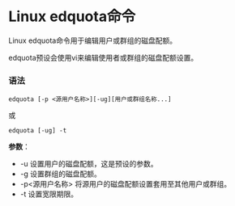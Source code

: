 
# Linux edquota命令



Linux edquota命令用于编辑用户或群组的磁盘配额。

edquota预设会使用vi来编辑使用者或群组的磁盘配额设置。

### 语法

```
edquota [-p <源用户名称>][-ug][用户或群组名称...]
```

或

```
edquota [-ug] -t
```

**参数**：

*   -u 设置用户的磁盘配额，这是预设的参数。
*   -g 设置群组的磁盘配额。
*   -p&lt;源用户名称&gt; 将源用户的磁盘配额设置套用至其他用户或群组。
*   -t 设置宽限期限。



